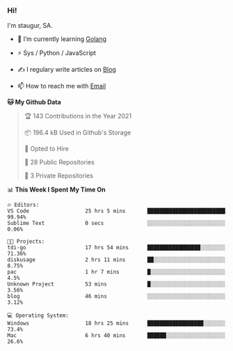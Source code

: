 ### Hi!

I'm staugur, SA.

- 🌱 I’m currently learning [Golang](https:/golang.org)

- ⚡ Sys / Python / JavaScript

- ✍️ I regulary write articles on [Blog](https://blog.saintic.com)

- 📫 How to reach me with [Email](mailto:me@tcw.im)

<!--START_SECTION:waka-->
**🐱 My Github Data** 

> 🏆 143 Contributions in the Year 2021
 > 
> 📦 196.4 kB Used in Github's Storage 
 > 
> 💼 Opted to Hire
 > 
> 📜 28 Public Repositories 
 > 
> 🔑 3 Private Repositories  
 > 
📊 **This Week I Spent My Time On** 

```text
🔥 Editors: 
VS Code                  25 hrs 5 mins       █████████████████████████   99.94% 
Sublime Text             0 secs              ░░░░░░░░░░░░░░░░░░░░░░░░░   0.06%

🐱‍💻 Projects: 
tdi-go                   17 hrs 54 mins      █████████████████░░░░░░░░   71.36% 
diskusage                2 hrs 11 mins       ██░░░░░░░░░░░░░░░░░░░░░░░   8.75% 
pac                      1 hr 7 mins         █░░░░░░░░░░░░░░░░░░░░░░░░   4.5% 
Unknown Project          53 mins             █░░░░░░░░░░░░░░░░░░░░░░░░   3.56% 
blog                     46 mins             ░░░░░░░░░░░░░░░░░░░░░░░░░   3.12%

💻 Operating System: 
Windows                  18 hrs 25 mins      ██████████████████░░░░░░░   73.4% 
Mac                      6 hrs 40 mins       ██████░░░░░░░░░░░░░░░░░░░   26.6%

```
<!--END_SECTION:waka-->
